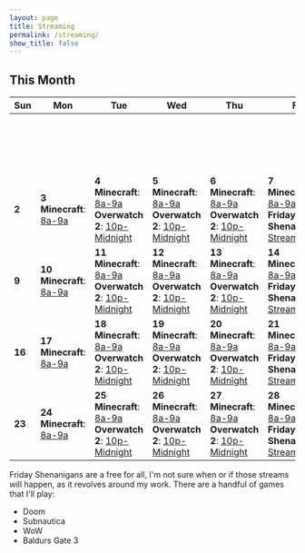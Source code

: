 ```yaml
---
layout: page
title: Streaming
permalink: /streaming/
show_title: false
---
```

## **This Month**

| Sun | Mon | Tue | Wed | Thu | Fri | Sat |
|-----|-----|-----|-----|-----|-----|-----|
|     |     |     |     |     |     | **1** <br> **Ovewatch 2 PC Practice**: [12p-3p](https://www.twitch.tv/videos/2370676226)|
| **2** | **3** <br> **Minecraft**: [8a-9a](https://www.twitch.tv/sysop71) | **4** <br> **Minecraft**: [8a-9a](https://www.twitch.tv/videos/2372220372) <br> **Overwatch 2**: [10p-Midnight](https://www.twitch.tv/videos/2372858626) | **5** <br> **Minecraft**: [8a-9a](https://www.twitch.tv/videos/2373092132) <br> **Overwatch 2**: [10p-Midnight](https://www.twitch.tv/videos/2373092132) | **6** <br> **Minecraft**: [8a-9a](https://www.twitch.tv/videos/2373960095) <br> **Overwatch 2**: [10p-Midnight](https://www.twitch.tv/sysop71) | **7** <br> **Minecraft**: [8a-9a](https://www.twitch.tv/videos/2374839555) <br> **Friday Shenanigans**: [Stream](https://www.twitch.tv/videos/2375197751) | **8** |
| **9** | **10** <br> **Minecraft**: [8a-9a](https://www.twitch.tv/sysop71) | **11** <br> **Minecraft**: [8a-9a](https://www.twitch.tv/sysop71) <br> **Overwatch 2**: [10p-Midnight](https://www.twitch.tv/sysop71) | **12** <br> **Minecraft**: [8a-9a](https://www.twitch.tv/sysop71) <br> **Overwatch 2**: [10p-Midnight](https://www.twitch.tv/sysop71) | **13** <br> **Minecraft**: [8a-9a](https://www.twitch.tv/sysop71) <br> **Overwatch 2**: [10p-Midnight](https://www.twitch.tv/sysop71) | **14** <br> **Minecraft**: [8a-9a](https://www.twitch.tv/sysop71) <br> **Friday Shenanigans**: [Stream](https://www.twitch.tv/sysop71) | **15** |
| **16** | **17** <br> **Minecraft**: [8a-9a](https://www.twitch.tv/sysop71) | **18** <br> **Minecraft**: [8a-9a](https://www.twitch.tv/sysop71) <br> **Overwatch 2**: [10p-Midnight](https://www.twitch.tv/sysop71) | **19** <br> **Minecraft**: [8a-9a](https://www.twitch.tv/sysop71) <br> **Overwatch 2**: [10p-Midnight](https://www.twitch.tv/sysop71) | **20** <br> **Minecraft**: [8a-9a](https://www.twitch.tv/sysop71) <br> **Overwatch 2**: [10p-Midnight](https://www.twitch.tv/sysop71) | **21** <br> **Minecraft**: [8a-9a](https://www.twitch.tv/sysop71) <br> **Friday Shenanigans**: [Stream](https://www.twitch.tv/sysop71) | **22** |
| **23** | **24** <br> **Minecraft**: [8a-9a](https://www.twitch.tv/sysop71) | **25** <br> **Minecraft**: [8a-9a](https://www.twitch.tv/sysop71) <br> **Overwatch 2**: [10p-Midnight](https://www.twitch.tv/sysop71) | **26** <br> **Minecraft**: [8a-9a](https://www.twitch.tv/sysop71) <br> **Overwatch 2**: [10p-Midnight](https://www.twitch.tv/sysop71) | **27** <br> **Minecraft**: [8a-9a](https://www.twitch.tv/sysop71) <br> **Overwatch 2**: [10p-Midnight](https://www.twitch.tv/sysop71) | **28** <br> **Minecraft**: [8a-9a](https://www.twitch.tv/sysop71) <br> **Friday Shenanigans**: [Stream](https://www.twitch.tv/sysop71) | |


Friday Shenanigans are a free for all, I'm not sure when or if those streams will happen, as it revolves around my work. There are a handful of games that I'll play:

- Doom
- Subnautica
- WoW
- Baldurs Gate 3
